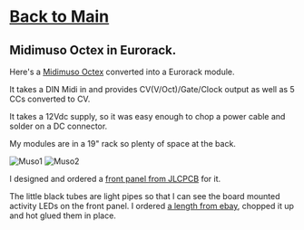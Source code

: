 # [Back to Main](README.md)
## Midimuso Octex in Eurorack.

Here's a [Midimuso Octex](https://midimuso.co.uk/index.php/octex/) converted into a Eurorack module.  

It takes a DIN Midi in and provides CV(V/Oct)/Gate/Clock output as well as 5 CCs converted to CV.  

It takes a 12Vdc supply, so it was easy enough to chop a power cable and solder on a DC connector. 

My modules are in a 19" rack so plenty of space at the back.  

![Muso1]({{site.baseurl}}/IMG_0396.JPG)
![Muso2]({{site.baseurl}}/IMG_0397.JPG)

I designed and ordered a [front panel from JLCPCB](https://oshwlab.com/scuzzphut/midimuso) for it. 

The little black tubes are light pipes so that I can see the board mounted activity LEDs on the front panel. 
I ordered [a length from ebay](https://www.ebay.co.uk/itm/223205400641), chopped it up and hot glued them in place. 



